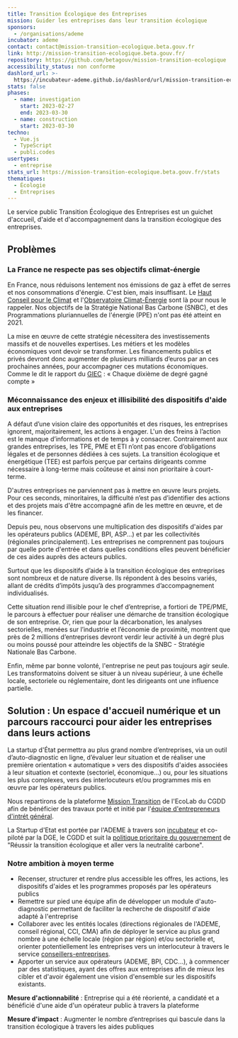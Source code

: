 ```yaml
---
title: Transition Écologique des Entreprises
mission: Guider les entreprises dans leur transition écologique
sponsors:
  - /organisations/ademe
incubator: ademe
contact: contact@mission-transition-ecologique.beta.gouv.fr
link: http://mission-transition-ecologique.beta.gouv.fr/
repository: https://github.com/betagouv/mission-transition-ecologique
accessibility_status: non conforme
dashlord_url: >-
  https://incubateur-ademe.github.io/dashlord/url/mission-transition-ecologique-beta-gouv-fr/
stats: false
phases:
  - name: investigation
    start: 2023-02-27
    end: 2023-03-30
  - name: construction
    start: 2023-03-30
techno:
  - Vue.js
  - TypeScript
  - publi.codes
usertypes:
  - entreprise
stats_url: https://mission-transition-ecologique.beta.gouv.fr/stats
thematiques:
  - Écologie
  - Entreprises
---
```

Le service public Transition Écologique des Entreprises est un guichet d'accueil, d'aide et d'accompagnement dans la transition écologique des entreprises.

## Problèmes

### La France ne respecte pas ses objectifs climat-énergie

En France, nous réduisons lentement nos émissions de gaz à effet de serres et nos consommations d'énergie. C'est bien, mais insuffisant. Le [Haut Conseil pour le Climat](https://www.hautconseilclimat.fr/) et l'[Observatoire Climat-Énergie](https://www.observatoire-climat-energie.fr/) sont là pour nous le rappeler. Nos objectifs de la Stratégie National Bas Carbone (SNBC), et des Programmations pluriannuelles de l'énergie (PPE) n'ont pas été atteint en 2021.

La mise en œuvre de cette stratégie nécessitera des investissements massifs et de nouvelles expertises. Les métiers et les modèles économiques vont devoir se transformer. Les financements publics et privés devront donc augmenter de plusieurs milliards d’euros par an ces prochaines années, pour accompagner ces mutations économiques. Comme le dit le rapport du [GIEC](https://www.ipcc.ch/languages-2/francais/) : « Chaque dixième de degré gagné compte »

### Méconnaissance des enjeux et illisibilité des dispositifs d'aide aux entreprises

A défaut d’une vision claire des opportunités et des risques, les entreprises ignorent, majoritairement, les actions à engager. L'un des freins à l’action est le manque d’informations et de temps à y consacrer. Contrairement aux grandes entreprises, les TPE, PME et ETI n’ont pas encore d’obligations légales et de personnes dédiées à ces sujets. La transition écologique et énergétique (TEE) est parfois perçue par certains dirigeants comme nécessaire à long-terme mais coûteuse et ainsi non prioritaire à court-terme.

D'autres entreprises ne parviennent pas à mettre en œuvre leurs projets. Pour ces seconds, minoritaires, la difficulté n’est pas d’identifier des actions et des projets mais d'être accompagné afin de les mettre en œuvre, et de les financer.

Depuis peu, nous observons une multiplication des dispositifs d'aides par les opérateurs publics (ADEME, BPI, ASP...) et par les collectivités (régionales principalement). Les entreprises ne comprennent pas toujours par quelle porte d'entrée et dans quelles conditions elles peuvent bénéficier de ces aides auprès des acteurs publics.

Surtout que les dispositifs d’aide à la transition écologique des entreprises sont nombreux et de nature diverse. Ils répondent à des besoins variés, allant de crédits d’impôts jusqu’à des programmes d’accompagnement individualisés.

Cette situation rend illisible pour le chef d’entreprise, a fortiori de TPE/PME, le parcours à effectuer pour réaliser une démarche de transition écologique de son entreprise. Or, rien que pour la décarbonation, les analyses sectorielles, menées sur l’industrie et l’économie de proximité, montrent que près de 2 millions d’entreprises devront verdir leur activité à un degré plus ou moins poussé pour atteindre les objectifs de la SNBC - Stratégie Nationale Bas Carbone.

Enfin, même par bonne volonté, l'entreprise ne peut pas toujours agir seule. Les transformatoins doivent se situer à un niveau supérieur, à une échelle locale, sectoriele ou réglementaire, dont les dirigeants ont une influence partielle.

## Solution : Un espace d'accueil numérique et un parcours raccourci pour aider les entreprises dans leurs actions

La startup d'État permettra au plus grand nombre d’entreprises, via un outil d’auto-diagnostic en ligne, d’évaluer leur situation et de réaliser une première orientation « automatique » vers des dispositifs d'aides associées à leur situation et contexte (sectoriel, économique...) ou, pour les situations les plus complexes, vers des interlocuteurs et/ou programmes mis en œuvre par les opérateurs publics.

Nous repartirons de la plateforme [Mission Transition](https://mission-transition.beta.gouv.fr/) de l'EcoLab du CGDD afin de bénéficier des travaux porté et initié par l'[équipe d'entrepreneurs d'intrét général](https://eig.etalab.gouv.fr/defis/france-transition/).

La Startup d'Etat est portée par l'ADEME à travers son [incubateur](https://beta.gouv.fr/startups/?incubateur=ademe) et co-piloté par la DGE, le CGDD et suit la [politique prioritaire du gouvernement](https://www.legifrance.gouv.fr/download/pdf/circ?id=45366) de "Réussir la transition écologique et aller vers la neutralité carbone".

### Notre ambition à moyen terme

- Recenser, structurer et rendre plus accessible les offres, les actions, les dispositifs d'aides et les programmes proposés par les opérateurs publics
- Remettre sur pied une équipe afin de développer un module d'auto-diagnostic permettant de faciliter la recherche de dispositif d'aide adapté à l'entreprise
- Collaborer avec les entités locales (directions régionales de l'ADEME, conseil régional, CCI, CMA) afin de déployer le service au plus grand nombre à une échelle locale (région par région) et/ou sectorielle et, orienter potentiellement les entreprises vers un interlocuteur à travers le service [conseillers-entreprises](https://conseillers-entreprises.service-public.fr).
- Apporter un service aux opérateurs (ADEME, BPI, CDC...), à commencer par des statistiques, ayant des offres aux entreprises afin de mieux les cibler et d'avoir également une vision d'ensemble sur les dispositifs existants.

**Mesure d'actionnabilité** : Entreprise qui a été réorienté, a candidaté et a bénéficié d'une aide d'un opérateur public à travers la plateforme

**Mesure d'impact** : Augmenter le nombre d’entreprises qui bascule dans la transition écologique à travers les aides publiques

